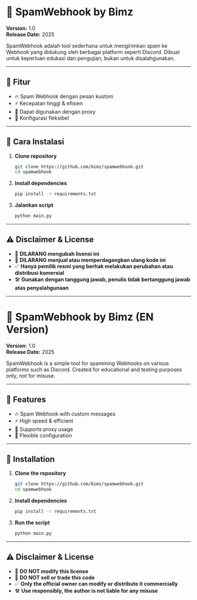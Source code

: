 # 🚀 SpamWebhook by Bimz

**Version:** 1.0  
**Release Date:** 2025  

SpamWebhook adalah tool sederhana untuk mengirimkan spam ke Webhook yang didukung oleh berbagai platform seperti Discord. Dibuat untuk keperluan edukasi dan pengujian, bukan untuk disalahgunakan.

---

## 📌 Fitur
- 🔥 Spam Webhook dengan pesan kustom  
- ⚡ Kecepatan tinggi & efisien  
- 🔄 Dapat digunakan dengan proxy  
- 🔧 Konfigurasi fleksibel  

---

## 🔧 Cara Instalasi
1. **Clone repository**  
   ```bash
   git clone https://github.com/bimz/spamwebhook.git
   cd spamwebhook
   ```
2. **Install dependencies**  
   ```bash
   pip install -r requirements.txt
   ```
3. **Jalankan script**  
   ```bash
   python main.py
   ```

---

## ⚠️ Disclaimer & License
- 🚫 **DILARANG mengubah lisensi ini**  
- 🚫 **DILARANG menjual atau memperdagangkan ulang kode ini**  
- ✅ **Hanya pemilik resmi yang berhak melakukan perubahan atau distribusi komersial**  
- 🛠️ **Gunakan dengan tanggung jawab, penulis tidak bertanggung jawab atas penyalahgunaan**  

---

# 📜 SpamWebhook by Bimz (EN Version)

**Version:** 1.0  
**Release Date:** 2025  

SpamWebhook is a simple tool for spamming Webhooks on various platforms such as Discord. Created for educational and testing purposes only, not for misuse.

---

## 📌 Features
- 🔥 Spam Webhook with custom messages  
- ⚡ High speed & efficient  
- 🔄 Supports proxy usage  
- 🔧 Flexible configuration  

---

## 🔧 Installation
1. **Clone the repository**  
   ```bash
   git clone https://github.com/bimz/spamwebhook.git
   cd spamwebhook
   ```
2. **Install dependencies**  
   ```bash
   pip install -r requirements.txt
   ```
3. **Run the script**  
   ```bash
   python main.py
   ```

---

## ⚠️ Disclaimer & License
- 🚫 **DO NOT modify this license**  
- 🚫 **DO NOT sell or trade this code**  
- ✅ **Only the official owner can modify or distribute it commercially**  
- 🛠️ **Use responsibly, the author is not liable for any misuse**  

